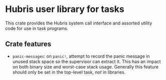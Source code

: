 # Hubris user library for tasks

This crate provides the Hubris system call interface and assorted utility code
for use in task programs.

## Crate features

- `panic-messages`: on `panic!`, attempt to record the panic message in unused
  stack space so the supervisor can extract it. This has an impact on both
  binary size and worst-case stack usage. Generally this feature should only be
  set in the top-level task, _not_ in libraries.

